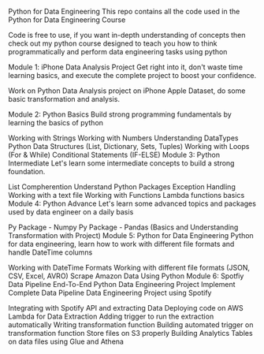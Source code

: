 Python for Data Engineering
This repo contains all the code used in the Python for Data Engineering Course

Code is free to use, if you want in-depth understanding of concepts then check out my python course designed to teach you how to think programmatically and perform data engineering tasks using python

Module 1: iPhone Data Analysis Project
Get right into it, don't waste time learning basics, and execute the complete project to boost your confidence.

Work on Python Data Analysis project on iPhone Apple Dataset, do some basic transformation and analysis.

Module 2: Python Basics
Build strong programming fundamentals by learning the basics of python

Working with Strings
Working with Numbers
Understanding DataTypes
Python Data Structures (List, Dictionary, Sets, Tuples)
Working with Loops (For & While)
Conditional Statements (IF-ELSE)
Module 3: Python Intermediate
Let's learn some intermediate concepts to build a strong foundation.

List Compherention
Understand Python Packages
Exception Handling
Working with a text file
Working with Functions
Lambda functions basics
Module 4: Python Advance
Let's learn some advanced topics and packages used by data engineer on a daily basis

Py Package - Numpy
Py Package - Pandas (Basics and Understanding Transformation with Project)
Module 5: Python for Data Engineering
Python for data engineering, learn how to work with different file formats and handle DateTime columns

Working with DateTime Formats
Working with different file formats (JSON, CSV, Excel, AVRO)
Scrape Amazon Data Using Python
Module 6: Spotfiy Data Pipeline End-To-End Python Data Engineering Project
Implement Complete Data Pipeline Data Engineering Project using Spotify

Integrating with Spotify API and extracting Data
Deploying code on AWS Lambda for Data Extraction
Adding trigger to run the extraction automatically
Writing transformation function
Building automated trigger on transformation function
Store files on S3 properly
Building Analytics Tables on data files using Glue and Athena

